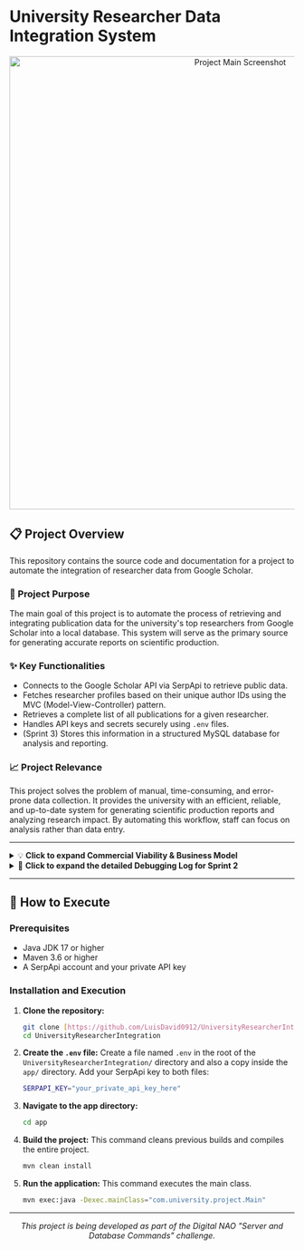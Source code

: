 # University Researcher Data Integration System

<p align="center">
  <img width="800" alt="Project Main Screenshot" src="https://github.com/user-attachments/assets/daa770de-d56e-4679-a201-ce6c84ddb49c">
</p>

## 📋 Project Overview

This repository contains the source code and documentation for a project to automate the integration of researcher data from Google Scholar.

### 🎯 Project Purpose
The main goal of this project is to automate the process of retrieving and integrating publication data for the university's top researchers from Google Scholar into a local database. This system will serve as the primary source for generating accurate reports on scientific production.

### ✨ Key Functionalities
* Connects to the Google Scholar API via SerpApi to retrieve public data.
* Fetches researcher profiles based on their unique author IDs using the MVC (Model-View-Controller) pattern.
* Retrieves a complete list of all publications for a given researcher.
* Handles API keys and secrets securely using `.env` files.
* (Sprint 3) Stores this information in a structured MySQL database for analysis and reporting.

### 📈 Project Relevance
This project solves the problem of manual, time-consuming, and error-prone data collection. It provides the university with an efficient, reliable, and up-to-date system for generating scientific production reports and analyzing research impact. By automating this workflow, staff can focus on analysis rather than data entry.

---
<details>
<summary>💡 <strong>Click to expand Commercial Viability & Business Model</strong></summary>

### 🎯 Target Audience
This service is designed for institutions that need to track and analyze their research output, such as:
* **Universities & Academic Institutions:** For accreditation, global rankings, and faculty performance reviews.
* **Research Centers & Labs:** To justify funding and generate progress reports.
* **Corporate R&D Departments:** To monitor internal innovation and competitor activity.

### 💰 Value Proposition
The core value of this service lies in transforming a manual, error-prone process into an efficient, automated system that delivers:
* **Cost Savings:** Drastically reduces the hours spent on manual data collection.
* **Data Accuracy:** Provides reliable, up-to-date information for credible reporting.
* **Strategic Insights:** Enables data-driven decisions on performance, funding, and hiring.

### 🚀 Monetization Model: Software as a Service (SaaS)
The proposed business model is a tiered subscription service, offering different levels of functionality to meet diverse needs.

* **Starter Tier:** Aimed at small teams or individual labs, tracking a limited number of researchers with monthly data updates.
* **Professional Tier:** Designed for entire departments or medium-sized institutions, offering a higher researcher limit, weekly updates, and data export features (CSV, PDF).
* **Enterprise Tier:** A full solution for large universities, providing unlimited researchers, daily updates, advanced analytics dashboards, and API access for integration with their internal systems.

### 🌐 Future Growth
Future expansion opportunities include:
* Integrating other data sources like Scopus, Web of Science, and PubMed.
* Developing advanced citation and collaboration network analysis.
* Offering cross-institutional benchmarking services.

</details>

<details>
<summary>🐛 <strong>Click to expand the detailed Debugging Log for Sprint 2</strong></summary>

### Error 1: `ClassNotFoundException`
* **Situation:** I had just created the Model classes (`Author.java`, `Article.java`) and when trying to run the project for the first time, the program wouldn't start.
* **Error:**
    ```text
    Error: Could not find or load main class com.university.Main
    Caused by: java.lang.ClassNotFoundException: com.university.Main
    ```
* **Diagnosis:** The error meant that Java couldn't find the program's "entry point." This was because the project structure was still incomplete (missing the `Main.java` class, View, and Controller).
* **Solution:** I understood that I couldn't run an incomplete program. The solution was to follow the development plan and build the remaining components (`View` and `Controller`) before attempting another execution.

### Error 2: API Key Not Found (Environment Variable)
* **Situation:** With all the MVC code written, the program would run but stop immediately. I was using `System.getenv()` to read the API Key.
* **Error:**
    ```text
    Error: No se encontró la variable de entorno 'SERPAPI_KEY'.
    Por favor, configúrala antes de ejecutar el programa.
    ```
* **Diagnosis:** The `export SERPAPI_KEY="..."` command in the terminal is temporary and only works for that specific session. When running the program from an IDE or a new terminal, that variable is "forgotten".
* **Solution:** I adopted a more robust and professional solution:
    1.  Added the `dotenv-java` dependency to `pom.xml`.
    2.  Created a `.env` file to securely store the API Key.
    3.  Added the `.env` file to `.gitignore` to keep the secret key out of the repository.
    4.  Modified `Main.java` to use the new library and read the key from the `.env` file.

### Error 3: `.env` File Not Found (`DotenvException`)
* **Situation:** After configuring the `dotenv-java` library, the program still couldn't find the key.
* **Error:**
    ```text
    io.github.cdimascio.dotenv.DotenvException: Could not find ./.env on the file system
    ```
* **Diagnosis:** The "working directory" changed depending on how the program was executed (IDE vs. Maven command line), creating confusion about where the `.env` file should be.
* **Solution:** I implemented a "foolproof" solution: placed a copy of the `.env` file in **two locations**: one in the project root (`UniversityResearcherIntegration/`) and another inside the module folder (`app/`). This way, the program would always find it.

### Error 4: Maven Failure (`No POM in this directory`)
* **Situation:** This error appeared several times when trying to run the program from the terminal.
* **Error:**
    ```text
    [ERROR] Failed to execute goal ... there is no POM in this directory
    ```
* **Diagnosis:** The `mvn` command was being executed in the wrong folder. Maven needs to be in the same folder as the `pom.xml` file to work, which in my case was the `app/` folder.
* **Solution:** I established the "Golden Rule": Always navigate into the correct folder with `cd app` **before** executing any `mvn` command.

### Error 5: API Returning Partial Data
* **Situation:** The program finally ran without configuration errors but the result was `No se pudo obtener la información del autor`.
* **Logical Error:** The JSON response only contained metadata, not the actual author data.
* **Diagnosis:** The `author_id` of the first researcher I tested was returning an incomplete JSON payload for an unknown reason.
* **Solution:** As a diagnostic step, I changed the `author_id` in `Main.java` to that of another researcher (Yoshua Bengio), which allowed me to receive a complete JSON response.

### Error 6: JSON Parsing Error (`JsonSyntaxException` in `interests`)
* **Situation:** Using the new `author_id`, the program received data but crashed when trying to read it.
* **Error:**
    ```text
    JsonSyntaxException: ... Expected a STRING but was BEGIN_OBJECT at path $.author.interests[0]
    ```
* **Diagnosis:** My `Author.java` class expected a list of simple strings (`List<String>`) for the `interests` field, but the API sent me a list of more complex objects.
* **Solution:**
    1.  Created a new `Interest.java` class to match the object structure.
    2.  Modified `Author.java` to use `List<Interest>`.
    3.  Adjusted `AuthorView.java` to correctly read and display the titles from this new list of objects.

### Error 7: Publication List Not Appearing
* **Situation:** After fixing the `interests` issue, the program showed author data but still no publications.
* **Logical Error:** The article list wasn't being parsed from the JSON.
* **Diagnosis:** After analyzing the full JSON, I discovered two things:
    1.  The `articles` list was a "sibling" to the `author` object, not nested inside it.
    2.  The publication field was named `publication`, not `publication_info`.
* **Solution:**
    1.  Moved the `List<Article> articles` field from the `Author.java` class to the `ApiResponse.java` class.
    2.  Renamed the field in `Article.java` from `publication_info` to `publication`.
    3.  Adjusted `AuthorView.java` and `AuthorController.java` to handle this correct structure.

### Error 8: "Ghost" Compilation Error (`Unresolved compilation problem`)
* **Situation:** After restructuring the Model classes, the program refused to compile despite the code being syntactically correct.
* **Error:**
    ```text
    java.lang.Error: Unresolved compilation problem: ... missing type Article
    ```
* **Diagnosis:** Maven or the IDE were using "stale" or corrupted versions of the previously compiled files (`.class`), causing type confusion.
* **Solution:** I forced a complete and clean rebuild of the project using the command `mvn clean install`. This deleted all old compiled files and rebuilt the project from scratch, resolving the "ghost" error.

</details>

---

## 🚀 How to Execute

### Prerequisites
* Java JDK 17 or higher
* Maven 3.6 or higher
* A SerpApi account and your private API key

### Installation and Execution
1.  **Clone the repository:**
    ```bash
    git clone [https://github.com/LuisDavid0912/UniversityResearcherIntegration.git](https://github.com/LuisDavid0912/UniversityResearcherIntegration.git)
    cd UniversityResearcherIntegration
    ```
2.  **Create the `.env` file:**
    Create a file named `.env` in the root of the `UniversityResearcherIntegration/` directory and also a copy inside the `app/` directory. Add your SerpApi key to both files:
    ```bash
    SERPAPI_KEY="your_private_api_key_here"
    ```
3.  **Navigate to the app directory:**
    ```bash
    cd app
    ```
4.  **Build the project:**
    This command cleans previous builds and compiles the entire project.
    ```bash
    mvn clean install
    ```
5.  **Run the application:**
    This command executes the main class.
    ```bash
    mvn exec:java -Dexec.mainClass="com.university.project.Main"
    ```

---

<p align="center"><i>This project is being developed as part of the Digital NAO "Server and Database Commands" challenge.</i></p>
